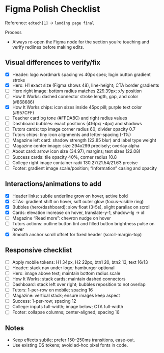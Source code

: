 # Figma Polish Checklist

Reference: `edtech[1]` → `landing page final`

Process

- Always re-open the Figma node for the section you’re touching and verify redlines before making edits.

## Visual differences to verify/fix

- [x] Header: logo wordmark spacing vs 40px spec; login button gradient stroke
- [x] Hero: H1 exact size (Figma shows 48), line-height; CTA border gradients
- [ ] Hero right image: bottom radius matches 229.39px; x/y position
- [ ] How It Works: dashed connector stroke length, gap, and color (#868686)
- [x] How It Works chips: icon sizes inside 45px pill; purple text color (#957CFF)
- [ ] Teacher card bg tone (#FFDA8C) and right radius values
- [ ] Dashboard bubbles: exact positions (416px/ -4px) and shadows
- [ ] Tutors cards: top image corner radius 60; divider opacity 0.7
- [ ] Tutors chips: tiny icon alignments and letter-spacing (-1%)
- [ ] Magazine left card: shadow strength (22.85 blur) and label type weight
- [ ] Magazine center image: size 294x299 precisely; overlay alpha
- [ ] About card: arrow icon size (34.97), margins; text sizes (22.08)
- [ ] Success cards: tile opacity 40%, corner radius 10.8
- [ ] College right image container radii 130.27/21.54/21.63 precise
- [ ] Footer: gradient image scale/position; “Information” casing and opacity

## Interactions/animations to add

- [x] Header links: subtle underline grow on hover, active bold
- [x] CTAs: gradient shift on hover, soft outer glow (focus-visible ring)
- [x] Bubbles (hero/dashboard): slow float (3-5s), slight parallax on scroll
- [x] Cards: elevation increase on hover, translate-y-1, shadow-lg → xl
- [ ] Magazine “Read more”: chevron nudge on hover
- [ ] Tutors actions: outline button tint and filled button brightness pulse on hover
- [x] Smooth anchor scroll offset for fixed header (scroll-margin-top)

## Responsive checklist

- [ ] Apply mobile tokens: H1 34px, H2 22px, btn1 20, btn2 13, text 16/13
- [ ] Header: stack nav under logo; hamburger optional
- [ ] Hero: image above text; maintain bottom radius scale
- [ ] How It Works: stack cards; maintain dashed connectors
- [ ] Dashboard: stack left over right; bubbles reposition to not overlap
- [ ] Tutors: 1-per-row on mobile; spacing 16
- [ ] Magazine: vertical stack; ensure images keep aspect
- [ ] Success: 1-per-row; spacing 12
- [ ] College: inputs full-width; image below; CTA full-width
- [ ] Footer: collapse columns; center-aligned; spacing 16

## Notes

- Keep effects subtle; prefer 150–250ms transitions, ease-out.
- Use existing DS tokens; avoid ad-hoc pixel fonts in code.
